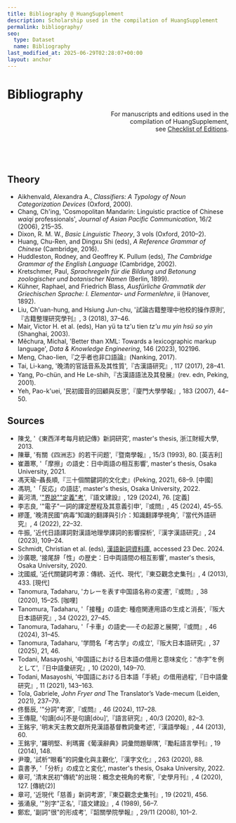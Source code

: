 ```yaml
---
title: Bibliography @ HuangSupplement
description: Scholarship used in the compilation of HuangSupplement
permalink: bibliography/
seo:
  type: Dataset
  name: Bibliography
last_modified_at: 2025-06-29T02:28:07+00:00
layout: anchor
---
```

# Bibliography

<p align="right">For manuscripts and editions used in the <br>compilation of HuangSupplement, <br>see <a href="https://github.com/t18d/HuangSupplement/wiki/Checklist-of-Editions">Checklist of Editions</a>.</p>

&nbsp;  
&nbsp;  
&nbsp;  
## Theory

- Aikhenvald, Alexandra A., _Classifiers: A Typology of Noun Categorization Devices_ (Oxford, 2000).
- Chang, Ch'ing, 'Cosmopolitan Mandarin: Linguistic practice of Chinese _waiqi_ professionals', _Journal of Asian Pacific Communication_, 16/2 (2006), 215–35.
- Dixon, R. M. W., _Basic Linguistic Theory_, 3 vols (Oxford, 2010–2).
- Huang, Chu-Ren, and Dingxu Shi (eds), _A Reference Grammar of Chinese_ (Cambridge, 2016).
- Huddleston, Rodney, and Geoffrey K. Pullum (eds), _The Cambridge Grammar of the English Language_ (Cambridge, 2002).
- Kretschmer, Paul, _Sprachregeln für die Bildung und Betonung zoologischer und botanischer Namen_ (Berlin, 1899).
- Kühner, Raphael, and Friedrich Blass, _Ausfürliche Grammatik der Griechischen Sprache: I. Elementar- und Formenlehre_, ii (Hanover, 1892).
- Liu, Ch'uan-hung, and Hsiung Jun-chu, '試論古籍整理中他校的操作原則',『古籍整理研究學刊』, 3 (2018), 37–46.
- Mair, Victor H. et al. (eds), Han yü ta tz'u tien _tz'u mu yin hsü so yin_ (Shanghai, 2003).
- Měchura, Michal, 'Better than XML: Towards a lexicographic markup language', _Data & Knowledge Engineering_, 146 (2023), 102196.
- Meng, Chao-lien,『之乎者也非口語論』(Nanking, 2017).
- Tai, Li-kang, '晚清的官話音系及其性質',『古漢語研究』, 117 (2017), 28–41.
- Yang, Po-chün, and He Le-shih,『古漢語語法及其發展』(rev. edn, Peking, 2001).
- Yeh, Pao-k'uei, '民初國音的回顧與反思',『廈門大學學報』, 183 (2007), 44–50.

## Sources

- 陳戈, '《東西洋考每月統記傳》新詞研究', master's thesis, 浙江財經大學, 2013.
- 陳華, '有關《四洲志》的若干问题',『暨南學報』, 15/3 (1993), 80. \[英吉利\]
- 崔蕭寒, '「摩擦」の語史：日中両語の相互影響', master's thesis, Osaka University, 2021.
- 馮天瑜–聶長順,『三十個關鍵詞的文化史』(Peking, 2021), 68–9. \[中國\]
- 馮玥, '「反応」の語誌', master's thesis, Osaka University, 2022.
- 黃河清, '["界說""定義"考](http://www.huayuqiao.org/DOCC/DOC129/NO_076.php)',『語文建設』, 129 (2024), 76. \[定義\]
- 李志良, '"電子"一詞的譯定歷程及其意義引申',『或問』, 45 (2024), 45–55.
- 繆蓬, '晚清民國“病毒”知識的翻譯與引介：知識翻譯學視角',『當代外語研究』, 4 (2022), 22–32.
- 牛振, '近代日語譯詞對漢語地理學譯詞的影響探析',『漢字漢語研究』, 24 (2023), 109–24.
- Schmidt, Christian et al. (eds), [漢語新詞資料庫](https://mhdb.mh.sinica.edu.tw/vocabulary/search.php), accessed 23 Dec. 2024.
- 沙廣聰, '接尾辞「性」の歴史：日中両語間の相互影響', master's thesis, Osaka University, 2020.
- 沈國威, '近代關鍵詞考源：傳統、近代、現代',『東亞觀念史集刊』, 4 (2013), 433. \[現代\]
- Tanomura, Tadaharu, 'カレーを表す中国語名称の変遷',『或問』, 38 (2020), 15–25. \[咖哩\]
- Tanomura, Tadaharu, '「接種」の語史: 種痘関連用語の生成と消長',『阪大日本語研究』, 34 (2022), 27–45.
- Tanomura, Tadaharu, '「卡車」の語史──その起源と展開',『或問』, 46 (2024), 31–45.
- Tanomura, Tadaharu, '学問名「考古学」の成立',『阪大日本語研究』, 37 (2025), 21, 46.
- Todani, Masayoshi, '中国語における日本語の借用と意味変化：“赤字”を例として',『日中語彙研究』, 10 (2020), 149–70.
- Todani, Masayoshi, '中国語における日本語「手続」の借用過程',『日中語彙研究』, 11 (2021), 143–163.
- Tola, Gabriele, _John Fryer and_ The Translator’s Vade-mecum (Leiden, 2021), 237–79.
- 佟藝辰, '"分詞"考源',『或問』, 46 (2024), 117–28.
- 王傳龍, '句讀[dú]不是句讀[dòu]',『語言研究』, 40/3 (2020), 82–3.
- 王銘宇, '明末天主教文獻所見漢語基督教詞彙考述',『漢語學報』, 44 (2013), 60.
- 王銘宇, '羅明堅、利瑪竇《葡漢辭典》詞彙問題舉隅',『勵耘語言學刊』, 19 (2014), 148.
- 尹瓊, '試析“眼看”的詞彙化與主觀化',『漢字文化』, 263 (2020), 88.
- 袁書予, '「分析」の成立と変化', master's thesis, Osaka University, 2022.
- 章可, '清末民初"傳統"的出現：概念史視角的考察',『史學月刊』, 4 (2020), 127. \[傳統(2)\]
- 章可, '近現代「慈善」新詞考源',『東亞觀念史集刊』, 19 (2021), 456.
- 張涌泉, '"別字"正名',『語文建設』, 4 (1989), 56–7.
- 鄭宏, '副詞"很"的形成考',『韶關學院學報』, 29/11 (2008), 101–2.
